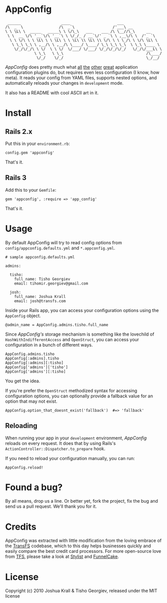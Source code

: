 AppConfig
=========


	 ______                  ____                     ___                 
	/\  _  \                /\  _`\                 /'___\ __             
	\ \ \L\ \  _____   _____\ \ \/\_\   ___    ___ /\ \__//\_\     __     
	 \ \  __ \/\ '__`\/\ '__`\ \ \/_/_ / __`\/' _ `\ \ ,__\/\ \  /'_ `\   
	  \ \ \/\ \ \ \L\ \ \ \L\ \ \ \L\ \\ \L\ \\ \/\ \ \ \_/\ \ \/\ \L\ \  
	   \ \_\ \_\ \ ,__/\ \ ,__/\ \____/ \____/ \_\ \_\ \_\  \ \_\ \____ \ 
	    \/_/\/_/\ \ \/  \ \ \/  \/___/ \/___/ \/_/\/_/\/_/   \/_/\/___L\ \
	             \ \_\   \ \_\                                     /\____/
	              \/_/    \/_/                                     \_/__/


*AppConfig* does pretty much what [all](http://github.com/cjbottaro/app_config) [the](http://github.com/stephencelis/app) [other](http://github.com/merbjedi/app_config) [great](http://github.com/oshuma/app_config) application configuration plugins do, but requires even less configuration (I know, how meta). It reads your config from YAML files, supports nested options, and automatically reloads your changes in `development` mode. 

It also has a README with cool ASCII art in it.

Install
=======

Rails 2.x
-------

Put this in your `environment.rb`:

	config.gem 'appconfig'
	
That's it.

Rails 3
-------

Add this to your `Gemfile`:

	gem 'appconfig', :require => 'app_config'

That's it.

Usage
=======

By default AppConfig will try to read config options from `config/appconfig.defaults.yml` and `*.appconfig.yml`.

	# sample appconfig.defaults.yml
	
	admins:

	  tisho: 
	    full_name: Tisho Georgiev
	    email: tihomir.georgiev@gmail.com

	  josh:
	    full_name: Joshua Krall
	    email: josh@transfs.com

Inside your Rails app, you can access your configuration options using the `AppConfig` object.

	@admin_name = AppConfig.admins.tisho.full_name

Since *AppConfig's* storage mechanism is something like the lovechild of `HashWithIndifferentAccess` and `OpenStruct`, you can access your configuration in a bunch of different ways.

	AppConfig.admins.tisho
	AppConfig[:admins].tisho
	AppConfig[:admins][:tisho]
	AppConfig['admins']['tisho']
	AppConfig['admins'][:tisho]

You get the idea.

If you're prefer the `OpenStruct` methodized syntax for accessing configuration options, you can optionally provide a fallback value for an option that may not exist.

	AppConfig.option_that_doesnt_exist('fallback') 	#=> 'fallback'

Reloading
-------

When running your app in your `development` environment, *AppConfig* reloads on every request. It does that by using Rails's `ActionController::Dispatcher.to_prepare` hook.

If you need to reload your configuration manually, you can run:

	AppConfig.reload!

Found a bug?
=======

By all means, drop us a line. Or better yet, fork the project, fix the bug and send us a pull request. We'll thank you for it.

Credits
=======

AppConfig was extracted with little modification from the loving embrace of the [TransFS](http://transfs.com) codebase, which to this day helps businesses quickly and easily compare the best credit card processors. For more open-source love from [TFS](htp://transfs.com), please take a look at [Stylist](http://github.com/tisho/stylist) and [FunnelCake](http://github.com/jkrall/funnel_cake).

License
=======

Copyright (c) 2010 Joshua Krall & Tisho Georgiev, released under the MIT license
